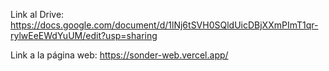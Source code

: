 Link al Drive: 
https://docs.google.com/document/d/1lNj6tSVH0SQldUicDBjXXmPImT1qr-rylwEeEWdYuUM/edit?usp=sharing

Link a la página web:
https://sonder-web.vercel.app/
